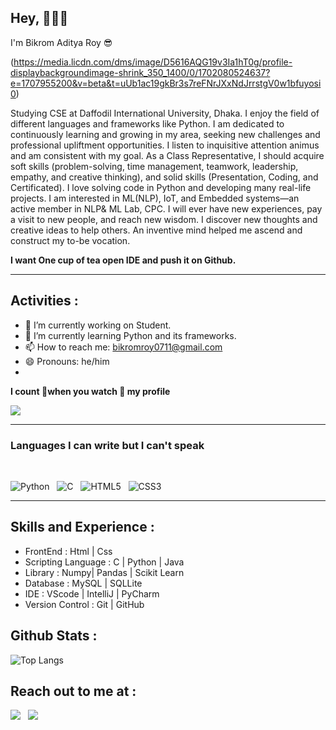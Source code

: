 ## Hey, 🙋🏼‍♂️
<p>I'm Bikrom Aditya Roy 😎</p>

(https://media.licdn.com/dms/image/D5616AQG19v3Ia1hT0g/profile-displaybackgroundimage-shrink_350_1400/0/1702080524637?e=1707955200&v=beta&t=uUb1ac19gkBr3s7reFNrJXxNdJrrstgV0w1bfuyosi0)

<p>Studying CSE at Daffodil International University, Dhaka. I enjoy the field of different languages and frameworks like Python.
I am dedicated to continuously learning and growing in my area, seeking new challenges and professional upliftment opportunities.
I listen to inquisitive attention animus and am consistent with my goal. 
As a Class Representative, I should acquire soft skills (problem-solving, time management, teamwork, leadership, empathy, and creative thinking),  and solid skills (Presentation, Coding, and Certificated). 
I love solving code in Python and developing many real-life projects. I am interested in ML(NLP), IoT, and Embedded systems—an active member in NLP& ML Lab, CPC.
I will ever have new experiences, pay a visit to new people, and reach new wisdom.  I discover new thoughts and creative ideas to help others. An inventive mind helped me ascend and construct my to-be vocation.
</p>
<p><b>I want One cup of tea open IDE and push it on Github.</b></p>

<hr />

## Activities  :

- 🔭 I’m currently working on Student. 
- 🌱 I’m currently learning Python and its frameworks. 
- 📫 How to reach me: bikromroy0711@gmail.com 
- 😄 Pronouns: he/him 
- 
<p><b>I count 📝when you watch 👀 my profile </b></p>

![](https://komarev.com/ghpvc/?username=ADATYA&color=brightgreen)

<hr />

### Languages I can write but  I can't speak 

<br />

![Python](https://img.shields.io/badge/python-3670A0?style=for-the-badge&logo=python&logoColor=ffdd54) &nbsp;
![C](https://img.shields.io/badge/c-%2300599C.svg?style=for-the-badge&logo=c&logoColor=white) &nbsp;
![HTML5](https://img.shields.io/badge/html5-%23E34F26.svg?style=for-the-badge&logo=html5&logoColor=white) &nbsp;
![CSS3](https://img.shields.io/badge/css3-%231572B6.svg?style=for-the-badge&logo=css3&logoColor=white)
<hr />

##  Skills and Experience :

- FrontEnd           : Html | Css 
- Scripting Language : C | Python | Java
- Library            : Numpy| Pandas | Scikit Learn 
- Database           : MySQL | SQLLite 
- IDE                : VScode | IntelliJ | PyCharm 
- Version Control     : Git | GitHub

##  Github Stats : 
![Top Langs](https://github-readme-stats.vercel.app/api/top-langs/?username=ADATYA) &nbsp;


## Reach out to me at :
[<img src="https://img.shields.io/badge/linkedin-%230077B5.svg?&style=for-the-badge&logo=linkedin&logoColor=white" />](https://www.linkedin.com/in/bikromroy/) &nbsp;
[<img src ="https://img.shields.io/badge/Email-Here-%23E4405F.svg?&style=for-the-badge&logo=&logoColor=white%22">](bikromroy0711@gmail.com)



